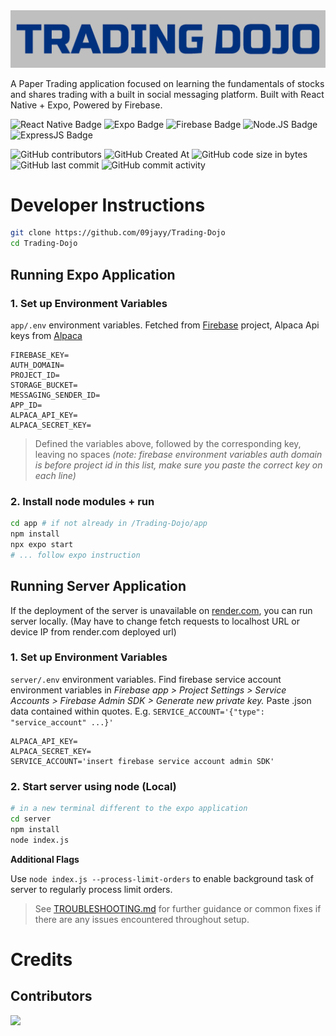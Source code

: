          
<img src='./app/assets/logo-colour1.png' style='filter: brightness(0.75)'>

A Paper Trading application focused on learning the fundamentals of stocks and shares trading with a built in social messaging platform. Built with React Native + Expo, Powered by Firebase.

![React Native Badge](https://img.shields.io/badge/React_Native-blue?style=for-the-badge&logo=react)
![Expo Badge](https://img.shields.io/badge/expo-grey?style=for-the-badge&logo=Expo)
![Firebase Badge](https://img.shields.io/badge/Firebase-red?style=for-the-badge&logo=firebase)
![Node.JS Badge](https://img.shields.io/badge/Node.js-5FA04E?style=for-the-badge&logo=node.js&logoColor=white)
![ExpressJS Badge](https://img.shields.io/badge/Express.JS-black?style=for-the-badge&logo=express)

![GitHub contributors](https://img.shields.io/github/contributors/09jayy/Trading-Dojo)
![GitHub Created At](https://img.shields.io/github/created-at/09jayy/Trading-Dojo)
![GitHub code size in bytes](https://img.shields.io/github/languages/code-size/09jayy/Trading-Dojo)
![GitHub last commit](https://img.shields.io/github/last-commit/09jayy/Trading-Dojo)
![GitHub commit activity](https://img.shields.io/github/commit-activity/t/09jayy/Trading-Dojo)


# Developer Instructions

```bash
git clone https://github.com/09jayy/Trading-Dojo
cd Trading-Dojo
```    

## Running Expo Application

### 1. Set up Environment Variables

`app/.env` environment variables. Fetched from [Firebase](https://firebase.google.com/) project, Alpaca Api keys from [Alpaca](https://alpaca.markets/) 

```
FIREBASE_KEY= 
AUTH_DOMAIN=
PROJECT_ID=
STORAGE_BUCKET=
MESSAGING_SENDER_ID=
APP_ID=
ALPACA_API_KEY=
ALPACA_SECRET_KEY=
```

> Defined the variables above, followed by the corresponding key, leaving no spaces *(note: firebase environment variables auth domain is before project id in this list, make sure you paste the correct key on each line)*


### 2. Install node modules + run

```bash
cd app # if not already in /Trading-Dojo/app
npm install
npx expo start
# ... follow expo instruction
```

## Running Server Application

If the deployment of the server is unavailable on [render.com](https://render.com/), you can run server locally. (May have to change fetch requests to localhost URL or device IP from render.com deployed url) 

### 1. Set up Environment Variables

`server/.env` environment variables. Find firebase service account environment variables in *Firebase app > Project Settings > Service Accounts > Firebase Admin SDK > Generate new private key.* Paste .json data contained within quotes. E.g. `SERVICE_ACCOUNT='{"type": "service_account" ...}'` 

```
ALPACA_API_KEY=
ALPACA_SECRET_KEY= 
SERVICE_ACCOUNT='insert firebase service account admin SDK'
```

### 2. Start server using node (Local)

```bash
# in a new terminal different to the expo application
cd server
npm install
node index.js 
```

**Additional Flags**

Use `node index.js --process-limit-orders` to enable background task of server to regularly process limit orders. 

> See [TROUBLESHOOTING.md](./TROUBLESHOOTING.md) for further guidance or common fixes if there are any issues encountered throughout setup.  

# Credits

## Contributors

<a href="https://github.com/09jayy/Trading-Dojo/graphs/contributors">
  <img src="https://contrib.rocks/image?repo=09jayy/Trading-Dojo" />
</a>
